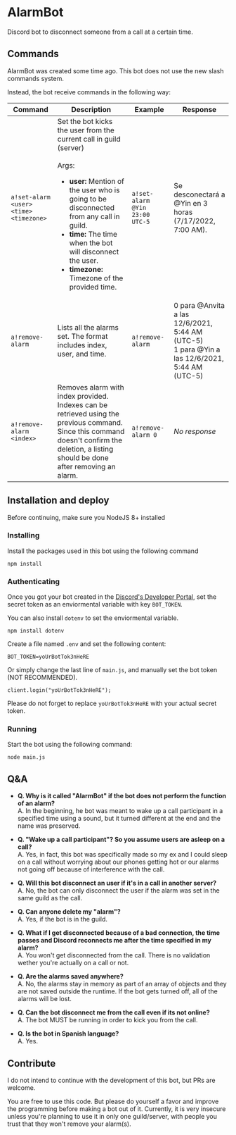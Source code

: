 # AlarmBot
Discord bot to disconnect someone from a call at a certain time.

## Commands
AlarmBot was created some time ago. This bot does not use the new slash commands system. 

Instead, the bot receive commands in the following way:

| Command | Description | Example | Response |
| --- | --- | --- | --- |
| `a!set-alarm <user> <time> <timezone>` | Set the bot kicks the user from the current call in guild (server) <br /><br />Args:<br /><ul><li>**user:** Mention of the user who is going to be disconnected from any call in guild.</li><li>**time:** The time when the bot will disconnect the user.</li><li>**timezone:** Timezone of the provided time.</li></ul> | `a!set-alarm @Yin 23:00 UTC-5` | Se desconectará a @Yin en 3 horas (7/17/2022, 7:00 AM).
| `a!remove-alarm` | Lists all the alarms set. The format includes index, user, and time. | `a!remove-alarm` | 0 para @Anvita a las 12/6/2021, 5:44 AM (UTC-5) <br />1 para @Yin a las 12/6/2021, 5:44 AM (UTC-5)
| `a!remove-alarm <index>` | Removes alarm with index provided. Indexes can be retrieved using the previous command.<br /> Since this command doesn't confirm the deletion, a listing should be done after removing an alarm. | `a!remove-alarm 0` | _No response_

## Installation and deploy
Before continuing, make sure you NodeJS 8+ installed

### Installing
Install the packages used in this bot using the following command
```
npm install
```

### Authenticating
Once you got your bot created in the <a href="https://discordapp.com/developers/applications/me" target=_blank>Discord's Developer Portal</a>, set the secret token as an enviormental variable with key `BOT_TOKEN`.

You can also install `dotenv` to set the enviormental variable.
```
npm install dotenv
```

Create a file named `.env` and set the following content:
```
BOT_TOKEN=yoUrBotTok3nHeRE
```

Or simply change the last line of `main.js`, and manually set the bot token (NOT RECOMMENDED).
```
client.login("yoUrBotTok3nHeRE");
```

Please do not forget to replace `yoUrBotTok3nHeRE` with your actual secret token.

### Running
Start the bot using the following command:

```
node main.js
```


## Q&A
* **Q. Why is it called "AlarmBot" if the bot does not perform the function of an alarm?** <br />
A. In the beginning, he bot was meant to wake up a call participant in a specified time using a sound, but it turned different at the end and the name was preserved.

* **Q. "Wake up a call participant"? So you assume users are asleep on a call?** <br />
A. Yes, in fact, this bot was specifically made so my ex and I could sleep on a call without worrying about our phones getting hot or our alarms not going off because of interference with the call.

* **Q. Will this bot disconnect an user if it's in a call in another server?**<br />
A. No, the bot can only disconnect the user if the alarm was set in the same guild as the call.

* **Q. Can anyone delete my "alarm"?**<br />
A. Yes, if the bot is in the guild.

* **Q. What if I get disconnected because of a bad connection, the time passes and Discord reconnects me after the time specified in my alarm?**<br />
A. You won't get disconnected from the call. There is no validation wether you're actually on a call or not.

* **Q. Are the alarms saved anywhere?**<br />
A. No, the alarms stay in memory as part of an array of objects and they are not saved outside the runtime. If the bot gets turned off, all of the alarms will be lost.

* **Q. Can the bot disconnect me from the call even if its not online?**<br />
A. The bot MUST be running in order to kick you from the call.

* **Q. Is the bot in Spanish language?**<br />
A. Yes.

## Contribute
I do not intend to continue with the development of this bot, but PRs are welcome.

You are free to use this code. But please do yourself a favor and improve the programming before making a bot out of it. Currently, it is very insecure unless you're planning to use it in only one guild/server, with people you trust that they won't remove your alarm(s).